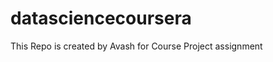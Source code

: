 datasciencecoursera
===================

This Repo is created by Avash for Course Project assignment
